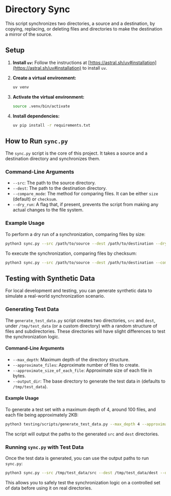 # Directory Sync

This script synchronizes two directories, a source and a destination, by copying, replacing, or deleting files and directories to make the destination a mirror of the source.

## Setup

1.  **Install `uv`:**
    Follow the instructions at [https://astral.sh/uv#installation](https://astral.sh/uv#installation) to install `uv`.

2.  **Create a virtual environment:**
    ```bash
    uv venv
    ```

3.  **Activate the virtual environment:**
    ```bash
    source .venv/bin/activate
    ```

4.  **Install dependencies:**
    ```bash
    uv pip install -r requirements.txt
    ```

## How to Run `sync.py`

The `sync.py` script is the core of this project. It takes a source and a destination directory and synchronizes them.

### Command-Line Arguments

-   `--src`: The path to the source directory.
-   `--dest`: The path to the destination directory.
-   `--compare_mode`: The method for comparing files. It can be either `size` (default) or `checksum`.
-   `--dry_run`: A flag that, if present, prevents the script from making any actual changes to the file system.

### Example Usage

To perform a dry run of a synchronization, comparing files by size:

```bash
python3 sync.py --src /path/to/source --dest /path/to/destination --dry_run
```

To execute the synchronization, comparing files by checksum:

```bash
python3 sync.py --src /path/to/source --dest /path/to/destination --compare_mode checksum
```

## Testing with Synthetic Data

For local development and testing, you can generate synthetic data to simulate a real-world synchronization scenario.

### Generating Test Data

The `generate_test_data.py` script creates two directories, `src` and `dest`, under `/tmp/test_data` (or a custom directory) with a random structure of files and subdirectories. These directories will have slight differences to test the synchronization logic.

#### Command-Line Arguments

-   `--max_depth`: Maximum depth of the directory structure.
-   `--approximate_files`: Approximate number of files to create.
-   `--approximate_size_of_each_file`: Approximate size of each file in bytes.
-   `--output_dir`: The base directory to generate the test data in (defaults to `/tmp/test_data`).

#### Example Usage

To generate a test set with a maximum depth of 4, around 100 files, and each file being approximately 2KB:

```bash
python3 testing/scripts/generate_test_data.py --max_depth 4 --approximate_files 100 --approximate_size_of_each_file 2048
```

The script will output the paths to the generated `src` and `dest` directories.

### Running `sync.py` with Test Data

Once the test data is generated, you can use the output paths to run `sync.py`:

```bash
python3 sync.py --src /tmp/test_data/src --dest /tmp/test_data/dest --dry_run
```

This allows you to safely test the synchronization logic on a controlled set of data before using it on real directories.
